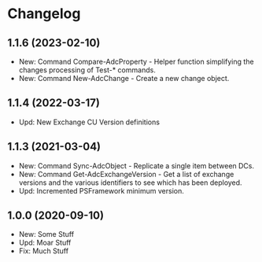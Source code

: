 ﻿# Changelog

## 1.1.6 (2023-02-10)

- New: Command Compare-AdcProperty - Helper function simplifying the changes processing of Test-* commands.
- New: Command New-AdcChange - Create a new change object.

## 1.1.4 (2022-03-17)

- Upd: New Exchange CU Version definitions

## 1.1.3 (2021-03-04)

- New: Command Sync-AdcObject - Replicate a single item between DCs.
- New: Command Get-AdcExchangeVersion - Get a list of exchange versions and the various identifiers to see which has been deployed.
- Upd: Incremented PSFramework minimum version.

## 1.0.0 (2020-09-10)

- New: Some Stuff
- Upd: Moar Stuff
- Fix: Much Stuff